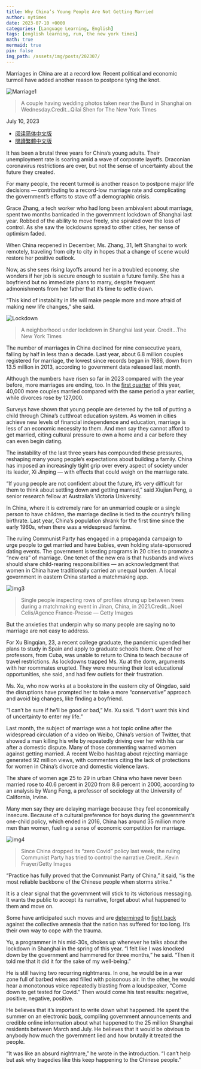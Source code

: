 ```yaml
---
title: Why China’s Young People Are Not Getting Married
author: nytimes
date: 2023-07-10 +0000
categories: [Language Learning, English]
tags: [english learning, run, the new york times]
math: true
mermaid: true
pin: false
img_path: /assets/img/posts/202307/
---
```


Marriages in China are at a record low. Recent political and economic turmoil have added another reason to postpone tying the knot.

![Marriage1](00china-marriage-01-vzwf-superJumbo.webp)

> A couple having wedding photos taken near the Bund in Shanghai on Wednesday.Credit...Qilai Shen for The New York Times

July 10, 2023

- [阅读简体中文版](https://cn.nytimes.com/china/20230711/china-marriage-rate/)
- [閱讀繁體中文版](https://cn.nytimes.com/china/20230711/china-marriage-rate/zh-hant/)



It has been a brutal three years for China’s young adults. Their unemployment rate is soaring amid a wave of corporate layoffs. Draconian coronavirus restrictions are over, but not the sense of uncertainty about the future they created.

For many people, the recent turmoil is another reason to postpone major life decisions — contributing to a record-low marriage rate and complicating the government’s efforts to stave off a demographic crisis.

Grace Zhang, a tech worker who had long been ambivalent about marriage, spent two months barricaded in the government lockdown of Shanghai last year. Robbed of the ability to move freely, she spiraled over the loss of control. As she saw the lockdowns spread to other cities, her sense of optimism faded.

When China reopened in December, Ms. Zhang, 31, left Shanghai to work remotely, traveling from city to city in hopes that a change of scene would restore her positive outlook.



Now, as she sees rising layoffs around her in a troubled economy, she wonders if her job is secure enough to sustain a future family. She has a boyfriend but no immediate plans to marry, despite frequent admonishments from her father that it’s time to settle down.

“This kind of instability in life will make people more and more afraid of making new life changes,” she said.



![Lockdown](00china-marriage-bfjm-superJumbo.webp)

> A neighborhood under lockdown in Shanghai last year. Credit...The New York Times



The number of marriages in China declined for nine consecutive years, falling by half in less than a decade. Last year, about 6.8 million couples registered for marriage, the lowest since records began in 1986, down from 13.5 million in 2013, according to government data released last month.

Although the numbers have risen so far in 2023 compared with the year before, more marriages are ending, too. In the [first quarter](https://www.thepaper.cn/newsDetail_forward_23618924) of this year, 40,000 more couples married compared with the same period a year earlier, while divorces rose by 127,000.



Surveys have shown that young people are deterred by the toll of putting a child through China’s cutthroat education system. As women in cities achieve new levels of financial independence and education, marriage is less of an economic necessity to them. And men say they cannot afford to get married, citing cultural pressure to own a home and a car before they can even begin dating.



The instability of the last three years has compounded these pressures, reshaping many young people’s expectations about building a family. China has imposed an increasingly tight grip over every aspect of society under its leader, Xi Jinping — with effects that could weigh on the marriage rate.

“If young people are not confident about the future, it’s very difficult for them to think about settling down and getting married,” said Xiujian Peng, a senior research fellow at Australia’s Victoria University.

In China, where it is extremely rare for an unmarried couple or a single person to have children, the marriage decline is tied to the country’s falling birthrate. Last year, China’s population shrank for the first time since the early 1960s, when there was a widespread famine.

The ruling Communist Party has engaged in a propaganda campaign to urge people to get married and have babies, even holding state-sponsored dating events. The government is testing programs in 20 cities to promote a “new era” of marriage. One tenet of the new era is that husbands and wives should share child-rearing responsibilities — an acknowledgment that women in China have traditionally carried an unequal burden. A local government in eastern China started a matchmaking app.



![img3](00china-marriage-jtkz-superJumbo.webp)

> Single people inspecting rows of profiles strung up between trees during a matchmaking event in Jinan, China, in 2021.Credit...Noel Celis/Agence France-Presse — Getty Images



But the anxieties that underpin why so many people are saying no to marriage are not easy to address.



For Xu Bingqian, 23, a recent college graduate, the pandemic upended her plans to study in Spain and apply to graduate schools there. One of her professors, from Cuba, was unable to return to China to teach because of travel restrictions. As lockdowns trapped Ms. Xu at the dorm, arguments with her roommates erupted. They were mourning their lost educational opportunities, she said, and had few outlets for their frustration.

Ms. Xu, who now works at a bookstore in the eastern city of Qingdao, said the disruptions have prompted her to take a more “conservative” approach and avoid big changes, like finding a boyfriend.

“I can’t be sure if he’ll be good or bad,” Ms. Xu said. “I don’t want this kind of uncertainty to enter my life.”

Last month, the subject of marriage was a hot topic online after the widespread circulation of a video on Weibo, China’s version of Twitter, that showed a man killing his wife by repeatedly driving over her with his car after a domestic dispute. Many of those commenting warned women against getting married. A recent Weibo hashtag about rejecting marriage generated 92 million views, with commenters citing the lack of protections for women in China’s divorce and domestic violence laws.

The share of women age 25 to 29 in urban China who have never been married rose to 40.6 percent in 2020 from 8.6 percent in 2000, according to an analysis by Wang Feng, a professor of sociology at the University of California, Irvine.

Many men say they are delaying marriage because they feel economically insecure. Because of a cultural preference for boys during the government’s one-child policy, which ended in 2016, China has around 35 million more men than women, fueling a sense of economic competition for marriage.



![img4](00newworld-3-7666-superJumbo.webp)

> Since China dropped its “zero Covid” policy last week, the ruling Communist Party has tried to control the narrative.Credit...Kevin Frayer/Getty Images
>
> 

“Practice has fully proved that the Communist Party of China,” it said, “is the most reliable backbone of the Chinese people when storms strike.”

It is a clear signal that the government will stick to its victorious messaging. It wants the public to accept its narrative, forget about what happened to them and move on.



Some have anticipated such moves and are [determined](https://www.bumingbai.net/xiaoniao-wenxue-1/) to [fight back](https://gelatinous-sprite-fb3.notion.site/1fd113c627d649918720cea224870c81) against the collective amnesia that the nation has suffered for too long. It’s their own way to cope with the trauma.

Yu, a programmer in his mid-30s, chokes up whenever he talks about the lockdown in Shanghai in the spring of this year. “I felt like I was knocked down by the government and hammered for three months,” he said. “Then it told me that it did it for the sake of my well-being.”

He is still having two recurring nightmares. In one, he would be in a war zone full of barbed wires and filled with poisonous air. In the other, he would hear a monotonous voice repeatedly blasting from a loudspeaker, “Come down to get tested for Covid.” Then would come his test results: negative, positive, negative, positive.

He believes that it’s important to write down what happened. He spent the summer on an electronic [book](https://wu-yuu.github.io/), compiling government announcements and credible online information about what happened to the 25 million Shanghai residents between March and July. He believes that it would be obvious to anybody how much the government lied and how brutally it treated the people.

“It was like an absurd nightmare,” he wrote in the introduction. “I can’t help but ask why tragedies like this keep happening to the Chinese people.”